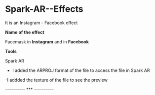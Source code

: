 # Spark-AR--Effects
It is an Instagram - Facebook effect

**Name of the effect**

Facemask in **Instagram** and in **Facebook**

**Tools**

Spark AR

- I added the ARPROJ format of the file to access the file in Spark AR

-I addded the texture of the file to see the preview

---------- *** ----------
